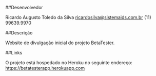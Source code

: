 ##Desenvolvedor

Ricardo Augusto Toledo da Silva
ricardosilva@sistemaids.com.br
(11) 99639.9970

##Descrição

Website de divulgação inicial do projeto BetaTester.

##Links

O projeto está hospedado no Heroku no seguinte endereço:
https://betatesterapp.herokuapp.com